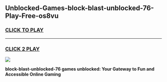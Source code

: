 
## Unblocked-Games-block-blast-unblocked-76-Play-Free-os8vu
<h3>
<a href="https://premium76.site?title=block-blast-unblocked-76&ref=23A">CLICK TO PLAY</a></h3>
<hr>

<h3>
<a href="https://premium76.site?title=block-blast-unblocked-76&ref=23A">CLICK 2 PLAY</a>
  
</h3>

<a href="https://premium76.site?title=block-blast-unblocked-76&ref=23A"><img src="https://clearcache.store/games.png"></a>


**block-blast-unblocked-76 games unblocked: Your Gateway to Fun and Accessible Online Gaming**
